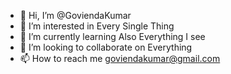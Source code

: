 - 👋 Hi, I’m @GoviendaKumar
- 👀 I’m interested in Every Single Thing
- 🌱 I’m currently learning Also Everything I see
- 💞️ I’m looking to collaborate on Everything
- 📫 How to reach me goviendakumar@gmail.com

<!---
GoviendaKumar/GoviendaKumar is a ✨ special ✨ repository because its `README.md` (this file) appears on your GitHub profile.
You can click the Preview link to take a look at your changes.
--->
